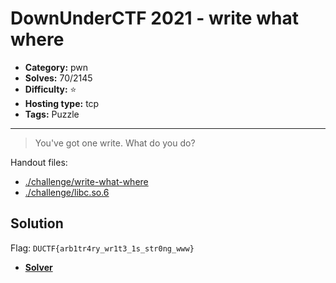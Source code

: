 # DownUnderCTF 2021 - write what where

- **Category:** pwn
- **Solves:** 70/2145
- **Difficulty:** ⭐️
- **Hosting type:** tcp
- **Tags:** Puzzle

---

> You've got one write. What do you do?


Handout files:

- [./challenge/write-what-where](./challenge/write-what-where)
- [./challenge/libc.so.6](./challenge/libc.so.6)

## Solution

Flag: `DUCTF{arb1tr4ry_wr1t3_1s_str0ng_www}`


- [**Solver**](./solve/solve.py)




